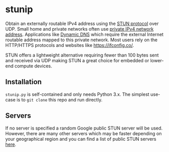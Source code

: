 # stunip
Obtain an externally routable IPv4 address using the [STUN protocol](
https://tools.ietf.org/html/rfc3489) over UDP. Small home and private
networks often use [private IPv4 network address](
https://en.wikipedia.org/wiki/Private_network#Private_IPv4_addresses).
Applications like [Dynamic DNS](http://www.duckdns.org/) which require
the external Internet routable address mapped to this private network.
Most users rely on the HTTP/HTTPS protocols and websites like
https://ifconfig.co/.

STUN offers a lightweight alternative requiring fewer than 100 bytes
sent and received via UDP making STUN a great choice for embedded or
lower-end compute devices.

## Installation

`stunip.py` is self-contained and only needs Python 3.x. The simplest
use-case is to `git clone` this repo and run directly.

## Servers

If no server is specified a random Google public STUN server will be used.
However, there are many other servers which may be faster depending on your
geographical region and you can find a list of public STUN servers
[here](https://gist.github.com/mondain/b0ec1cf5f60ae726202e).
